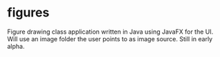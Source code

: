 # figures
 Figure drawing class application written in Java using JavaFX for the UI. Will use an image folder the user points to as image source. Still in early alpha.
